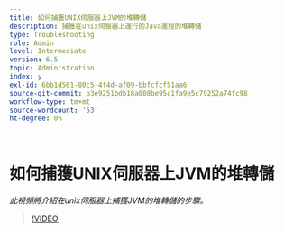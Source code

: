 ```yaml
---
title: 如何捕獲UNIX伺服器上JVM的堆轉儲
description: 捕獲在unix伺服器上運行的Java進程的堆轉儲
type: Troubleshooting
role: Admin
level: Intermediate
version: 6.5
topic: Administration
index: y
exl-id: 6bb1d501-80c5-4f4d-af09-bbfcfcf51aa6
source-git-commit: b3e9251bdb18a008be95c1fa9e5c79252a74fc98
workflow-type: tm+mt
source-wordcount: '53'
ht-degree: 0%

---
```


# 如何捕獲UNIX伺服器上JVM的堆轉儲

*此視頻將介紹在unix伺服器上捕獲JVM的堆轉儲的步驟。*

>[!VIDEO](https://video.tv.adobe.com/v/335489?quality=12&learn=on)
